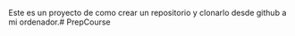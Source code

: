 Este es un proyecto de como crear un repositorio y clonarlo desde github a mi ordenador.# PrepCourse
